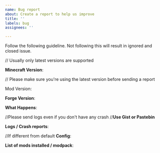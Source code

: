 ```yaml
---
name: Bug report
about: Create a report to help us improve
title: ''
labels: bug
assignees: ''

---
```


Follow the following guideline. Not following this will result in ignored and closed issue.

// Usually only latest versions are supported

**Minecraft Version**:


// Please make sure you're using the latest version before sending a report

Mod Version:


**Forge Version**:


**What Happens**:


//Please send logs even if you don't have any crash
//**Use Gist or Pastebin**

**Logs / Crash reports**:


//If different from default
**Config**:


**List of mods installed / modpack**:
